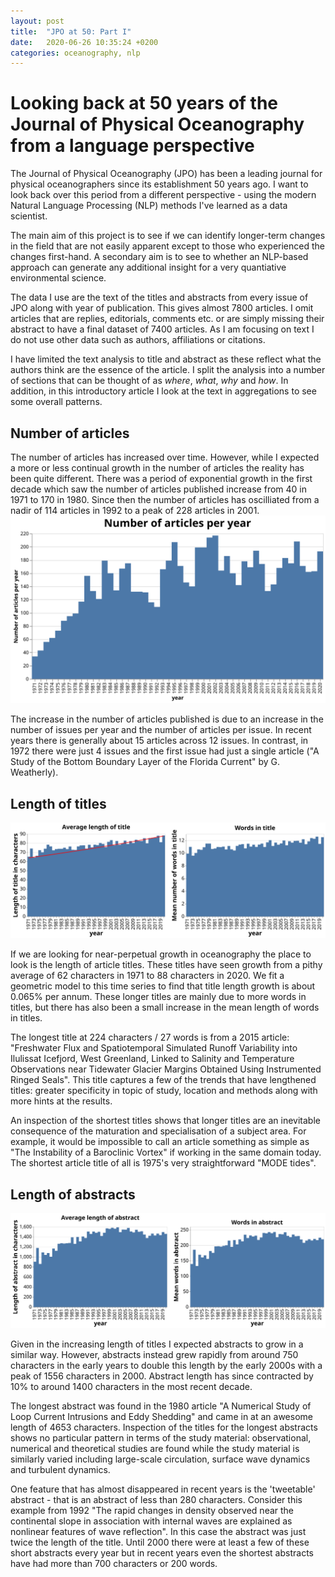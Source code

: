 ```yaml
---
layout: post
title:  "JPO at 50: Part I"
date:   2020-06-26 10:35:24 +0200
categories: oceanography, nlp
---
```


# Looking back at 50 years of the Journal of Physical Oceanography from a language perspective
The Journal of Physical Oceanography (JPO) has been a leading journal for physical oceanographers since its
establishment 50 years ago. I want to look back over this period from a different perspective - using the modern
Natural Language Processing (NLP) methods I've learned as a data scientist.

The main aim of this project is to see if we can identify longer-term changes in the field that are not easily apparent except to those who experienced the changes first-hand. A secondary aim is to see to whether an NLP-based approach can generate any additional insight for a very quantiative environmental science.

The data I use are the text of the titles and abstracts from every issue of JPO along with year of publication.
This gives almost 7800 articles. I omit articles that are replies, editorials, comments etc. or are simply missing their
abstract to have a final dataset of 7400 articles. As I am focusing on text I do not use other data such as authors, affiliations or citations. 

I have limited the text analysis to title and abstract as these reflect what the authors think are the essence of the article. I split the analysis into a number of sections that can be thought of as *where*, *what*, *why* and *how*. In addition, in this introductory article I look at the text in aggregations to see some overall patterns.

## Number of articles
The number of articles has increased over time. However, while I expected a more or less continual growth in the number of articles the reality has been quite different. There was a period of exponential growth in the first decade which saw the number of articles published increase from 40 in 1971 to 170 in 1980. Since then the number of articles has oscilliated from a nadir of 114 articles in 1992 to a peak of 228 articles in 2001.
![Number of articles per year](/img/totalArticles.svg)

The increase in the number of articles published is due to an increase in the number of issues per year and the number of
articles per issue. In recent years there is generally about 15 articles across 12 issues. In contrast, in 1972 there were just 4 issues and the first issue had just a single article ("A Study of the Bottom Boundary Layer of the Florida Current" by G. Weatherly).


## Length of titles
![Length of articles' titles](/img/titleLength.svg)

If we are looking for near-perpetual growth in oceanography the place to look is the length of article titles. These titles have seen growth from a pithy average of 62 characters in 1971 to 88 characters in 2020.  We fit a geometric model to this time series to find that title length growth is about 0.065% per annum. These longer titles are mainly due to more words in titles, but there has also been a small increase in the mean length of words in titles.

The longest title at 224 characters / 27 words is from a 2015 article: "Freshwater Flux and Spatiotemporal Simulated Runoff Variability into Ilulissat Icefjord, West Greenland, Linked to Salinity and Temperature Observations near Tidewater Glacier Margins Obtained Using Instrumented Ringed Seals". This title captures a few of the trends that have lengthened titles: greater
specificity in topic of study, location and methods along with more hints at the results.

An inspection of the shortest titles shows that longer titles are an inevitable consequence of the maturation and specialisation of a subject area. For example, it would be impossible to call an article something as simple as "The Instability of a Baroclinic Vortex" if working in the same domain today. The shortest article title of all is 1975's very straightforward "MODE tides".

## Length of abstracts
![Length of articles' abstracts](/img/abstractLength.svg)

Given in the increasing length of titles I expected abstracts to grow in a similar way. However, abstracts instead grew rapidly from around 750 characters in the early years to double this length by the early 2000s with a peak of 1556 characters in 2000. Abstract length has since contracted by 10% to around 1400 characters in the most recent decade.

The longest abstract was found in the 1980 article "A Numerical Study of Loop Current Intrusions and Eddy Shedding" and came in at an awesome length of 4653 characters. Inspection of the titles for the longest abstracts shows no particular pattern in terms of the study material: observational, numerical and theoretical studies are found while the study material is similarly varied including large-scale circulation, surface wave dynamics and turbulent dynamics.

One feature that has almost disappeared in recent years is the 'tweetable' abstract - that is an abstract of less than 280 characters. Consider this example from 1992 "The rapid changes in density observed near the continental slope in association with internal waves are explained as nonlinear features of wave reflection". In this case the abstract was just twice the length of the title.  Until 2000 there were at least a few of these short abstracts every year but in recent years even the shortest
abstracts have had more than 700 characters or 200 words.